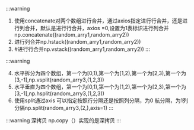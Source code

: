 :::warning
1. 使用concatenate对两个数组进行合并，通过axios指定进行行合并，还是进行列合并，默认是进行行合并，axios =0,设置为1表标识进行列合并np.concatenate((random_arry1,random_arry2))
2. 进行列合并np.hstack((random_arry1,random_arry2))
3. #进行行合并np.vstack((random_arry1,random_arry2))
:::


:::warning

4. 水平拆分为四个数组，第一个为[0,1),第一个为[1,2),第一个为[2,3),第一个为[3,-1],np.vsplit(random_arry3,(1,2,3))
5. 水平垂直为四个数组，第一个为[0,1),第一个为[1,2),第一个为[2,3),第一个为[3,-1],np.hsplit(random_arry3,(1,2,3))
6. 使用split通过axis 可以指定按照行分隔还是按照列分隔，为0 航分隔，为1列分隔np.split(random_arry3,(2,),axis=1)
:::

:::warning
深拷贝
np.copy（）实现的是深拷贝
:::
